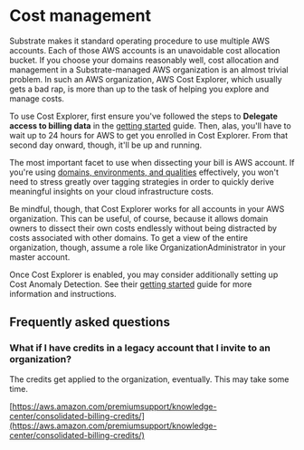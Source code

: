 # Cost management

Substrate makes it standard operating procedure to use multiple AWS accounts. Each of those AWS accounts is an unavoidable cost allocation bucket. If you choose your domains reasonably well, cost allocation and management in a Substrate-managed AWS organization is an almost trivial problem. In such an AWS organization, AWS Cost Explorer, which usually gets a bad rap, is more than up to the task of helping you explore and manage costs.

To use Cost Explorer, first ensure you've followed the steps to **Delegate access to billing data** in the [getting started](../bootstrapping/finishing.html#delegate-access-to-billing-data) guide. Then, alas, you'll have to wait up to 24 hours for AWS to get you enrolled in Cost Explorer. From that second day onward, though, it'll be up and running.

The most important facet to use when dissecting your bill is AWS account. If you're using [domains, environments, and qualities](../ref/domains-environments-qualities.html) effectively, you won't need to stress greatly over tagging strategies in order to quickly derive meaningful insights on your cloud infrastructure costs.

Be mindful, though, that Cost Explorer works for all accounts in your AWS organization. This can be useful, of course, because it allows domain owners to dissect their own costs endlessly without being distracted by costs associated with other domains. To get a view of the entire organization, though, assume a role like OrganizationAdministrator in your master account.

Once Cost Explorer is enabled, you may consider additionally setting up Cost Anomaly Detection. See their [getting started](https://docs.aws.amazon.com/awsaccountbilling/latest/aboutv2/getting-started-ad.html) guide for more information and instructions.

## Frequently asked questions

### What if I have credits in a legacy account that I invite to an organization?

The credits get applied to the organization, eventually. This may take some time.

[https://aws.amazon.com/premiumsupport/knowledge-center/consolidated-billing-credits/](https://aws.amazon.com/premiumsupport/knowledge-center/consolidated-billing-credits/)
